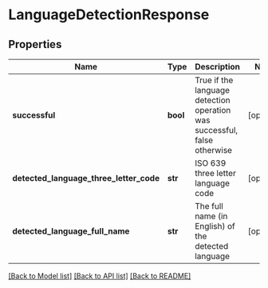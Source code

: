 # LanguageDetectionResponse

## Properties
Name | Type | Description | Notes
------------ | ------------- | ------------- | -------------
**successful** | **bool** | True if the language detection operation was successful, false otherwise | [optional] 
**detected_language_three_letter_code** | **str** | ISO 639 three letter language code | [optional] 
**detected_language_full_name** | **str** | The full name (in English) of the detected language | [optional] 

[[Back to Model list]](../README.md#documentation-for-models) [[Back to API list]](../README.md#documentation-for-api-endpoints) [[Back to README]](../README.md)


